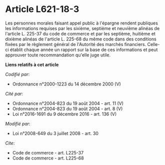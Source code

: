 # Article L621-18-3

Les personnes morales faisant appel public à l'épargne rendent publiques les informations requises par les sixième, septième
et neuvième alinéas de l'article L. 225-37 du code de commerce et par les septième, huitième et dixième alinéas de l'article
L. 225-68 du même code dans des conditions fixées par le règlement général de l'Autorité des marchés financiers. Celle-ci
établit chaque année un rapport sur la base de ces informations et peut approuver toute recommandation qu'elle juge utile.

**Liens relatifs à cet article**

_Codifié par_:

  - Ordonnance n°2000-1223 du 14 décembre 2000 (V)

_Cité par_:

  - Ordonnance n°2004-823 du 19 août 2004 - art. 11 (V)
  - Ordonnance n°2004-823 du 19 août 2004 - art. 8 (V)
  - Loi n°2016-1691 du 9 décembre 2016 - art. 136 (V)

_Modifié par_:

  - Loi n°2008-649 du 3 juillet 2008 - art. 30

_Cite_:

  - Code de commerce - art. L225-37
  - Code de commerce - art. L225-68
